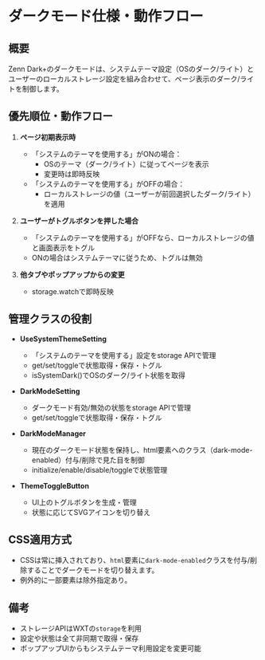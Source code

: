 # ダークモード仕様・動作フロー

## 概要
Zenn Dark+のダークモードは、システムテーマ設定（OSのダーク/ライト）とユーザーのローカルストレージ設定を組み合わせて、ページ表示のダーク/ライトを制御します。

## 優先順位・動作フロー

1. **ページ初期表示時**
    - 「システムのテーマを使用する」がONの場合：
        - OSのテーマ（ダーク/ライト）に従ってページを表示
        - 変更時は即時反映
    - 「システムのテーマを使用する」がOFFの場合：
        - ローカルストレージの値（ユーザーが前回選択したダーク/ライト）を適用

2. **ユーザーがトグルボタンを押した場合**
    - 「システムのテーマを使用する」がOFFなら、ローカルストレージの値と画面表示をトグル
    - ONの場合はシステムテーマに従うため、トグルは無効

3. **他タブやポップアップからの変更**
    - storage.watchで即時反映

## 管理クラスの役割

- **UseSystemThemeSetting**
    - 「システムのテーマを使用する」設定をstorage APIで管理
    - get/set/toggleで状態取得・保存・トグル
    - isSystemDark()でOSのダーク/ライト状態を取得

- **DarkModeSetting**
    - ダークモード有効/無効の状態をstorage APIで管理
    - get/set/toggleで状態取得・保存・トグル

- **DarkModeManager**
    - 現在のダークモード状態を保持し、html要素へのクラス（dark-mode-enabled）付与/削除で見た目を制御
    - initialize/enable/disable/toggleで状態管理

- **ThemeToggleButton**
    - UI上のトグルボタンを生成・管理
    - 状態に応じてSVGアイコンを切り替え

## CSS適用方式
- CSSは常に挿入されており、`html`要素に`dark-mode-enabled`クラスを付与/削除することでダークモードを切り替えます。
- 例外的に一部要素は除外指定あり。

## 備考
- ストレージAPIはWXTの`storage`を利用
- 設定や状態は全て非同期で取得・保存
- ポップアップUIからもシステムテーマ利用設定を変更可能
